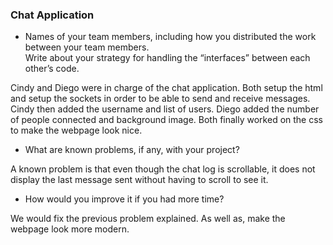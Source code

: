 ### Chat Application

* Names of your team members, including how you distributed the work between your team members.  
  Write about your strategy for handling the “interfaces” between each other’s code. 
  
Cindy and Diego were in charge of the chat application. Both setup the html and setup the sockets in order
to be able to send and receive messages. Cindy then added the username and list of users. Diego added the 
number of people connected and background image. Both finally worked on the css to make the webpage look nice.

* What are known problems, if any, with your project?

A known problem is that even though the chat log is scrollable, it does not display the last message sent without 
having to scroll to see it.

* How would you improve it if you had more time?

We would fix the previous problem explained. As well as, make the webpage look more modern.